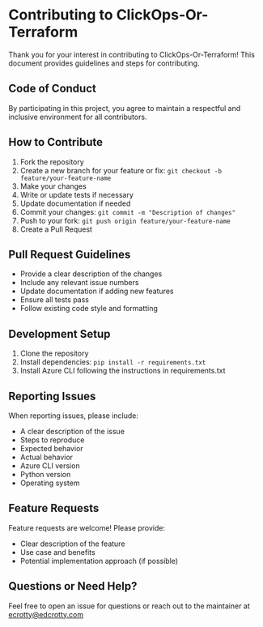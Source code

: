 # Contributing to ClickOps-Or-Terraform

Thank you for your interest in contributing to ClickOps-Or-Terraform! This document provides guidelines and steps for contributing.

## Code of Conduct

By participating in this project, you agree to maintain a respectful and inclusive environment for all contributors.

## How to Contribute

1. Fork the repository
2. Create a new branch for your feature or fix: `git checkout -b feature/your-feature-name`
3. Make your changes
4. Write or update tests if necessary
5. Update documentation if needed
6. Commit your changes: `git commit -m "Description of changes"`
7. Push to your fork: `git push origin feature/your-feature-name`
8. Create a Pull Request

## Pull Request Guidelines

- Provide a clear description of the changes
- Include any relevant issue numbers
- Update documentation if adding new features
- Ensure all tests pass
- Follow existing code style and formatting

## Development Setup

1. Clone the repository
2. Install dependencies: `pip install -r requirements.txt`
3. Install Azure CLI following the instructions in requirements.txt

## Reporting Issues

When reporting issues, please include:

- A clear description of the issue
- Steps to reproduce
- Expected behavior
- Actual behavior
- Azure CLI version
- Python version
- Operating system

## Feature Requests

Feature requests are welcome! Please provide:

- Clear description of the feature
- Use case and benefits
- Potential implementation approach (if possible)

## Questions or Need Help?

Feel free to open an issue for questions or reach out to the maintainer at ecrotty@edcrotty.com
